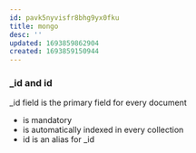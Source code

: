 ```yaml
---
id: pavk5nyvisfr8bhg9yx0fku
title: mongo
desc: ''
updated: 1693859862904
created: 1693859150944
---
```

### _id and id

_id field is the primary field for every document

- is mandatory
- is automatically indexed in every collection
- id is an alias for _id
